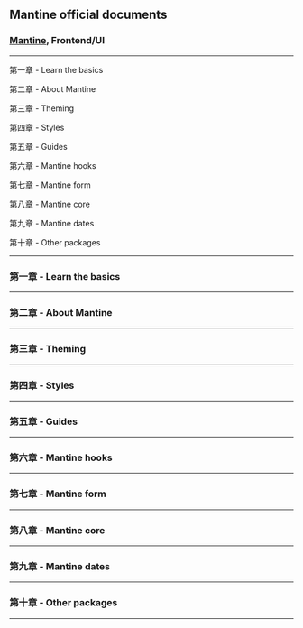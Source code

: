 ## Mantine official documents

### [Mantine](https://mantine.dev/), Frontend/UI

---

第一章 - Learn the basics

第二章 - About Mantine

第三章 - Theming

第四章 - Styles

第五章 - Guides

第六章 - Mantine hooks

第七章 - Mantine form

第八章 - Mantine core

第九章 - Mantine dates

第十章 - Other packages

---

### 第一章 - Learn the basics

---

### 第二章 - About Mantine

---

### 第三章 - Theming

---

### 第四章 - Styles

---

### 第五章 - Guides

---

### 第六章 - Mantine hooks

---

### 第七章 - Mantine form

---

### 第八章 - Mantine core

---

### 第九章 - Mantine dates

---

### 第十章 - Other packages

---
